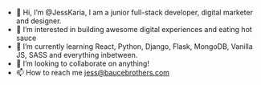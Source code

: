 - 👋 Hi, I’m @JessKaria, I am a junior full-stack developer, digital marketer and designer.
- 👀 I’m interested in building awesome digital experiences and eating hot sauce
- 🌱 I’m currently learning React, Python, Django, Flask, MongoDB, Vanilla JS, SASS and everything inbetween.
- 💞️ I’m looking to collaborate on anything!
- 📫 How to reach me jess@baucebrothers.com

<!---
JessKaria/JessKaria is a ✨ special ✨ repository because its `README.md` (this file) appears on your GitHub profile.
You can click the Preview link to take a look at your changes.
--->
